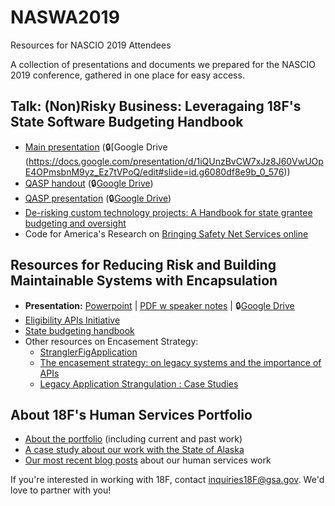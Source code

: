 # NASWA2019
Resources for NASCIO 2019 Attendees

A collection of presentations and documents we prepared for the NASCIO 2019 conference, gathered in one place for easy access.

## Talk: (Non)Risky Business: Leveragaing 18F's State Software Budgeting Handbook

- [Main presentation]() (🔒[Google Drive
(https://docs.google.com/presentation/d/1iQUnzBvCW7xJz8J60VwUOpE4OPmsbnM9yz_Ez7tVPoQ/edit#slide=id.g6080df8e9b_0_576))
- [QASP handout](https://github.com/18F/mesc2019/blob/master/workshop-legacy-modernization/qasp-handout.pdf?raw=true) (🔒[Google Drive](https://docs.google.com/document/d/1kTSEHCe9oeon8zbERDCSlfNNVGrnWmy4FCXJuP7NBdM/edit))
- [QASP presentation](https://github.com/18F/mesc2019/blob/master/workshop-legacy-modernization/qasp-presentation.pptx?raw=true) (🔒[Google Drive](https://docs.google.com/presentation/d/1ogoDFPQdxqTi7-BV0ZjjCUtvufcesNeX_UJ4cIMnIqk/edit))
- [De-risking custom technology projects: A Handbook for state grantee budgeting and oversight](https://github.com/18F/technology-budgeting/blob/master/handbook.md)
- Code for America's Research on [Bringing Safety Net Services online](https://www.codeforamerica.org/programs/integrated-benefits/bringing-social-safety-net-benefits-online)

## Resources for Reducing Risk and Building Maintainable Systems with Encapsulation

- **Presentation:** [Powerpoint](https://github.com/18F/mesc2019/blob/master/talk-encasement/MESC-Encasement.pptx?raw=true) | [PDF w speaker notes](https://github.com/18F/mesc2019/blob/master/talk-encasement/MESC-Encasement-w-notes.pdf) | 🔒[Google Drive](https://docs.google.com/presentation/d/1QQsFkHxRG4n8tAJlhIwreM3_Vy9rpv4lz-1txw-wy8I/edit#slide=id.p)
- [Eligibility APIs Initiative](https://github.com/18F/eligibility-rules-service/blob/master/README.md)
- [State budgeting handbook](https://github.com/18F/technology-budgeting/blob/master/handbook.md)
- Other resources on Encasement Strategy:
    - [StranglerFigApplication](https://martinfowler.com/bliki/StranglerFigApplication.html)
    - [The encasement strategy: on legacy systems and the importance of APIs](https://18f.gsa.gov/2014/09/08/the-encasement-strategy-on-legacy-systems-and-the/)
    - [Legacy Application Strangulation : Case Studies](https://paulhammant.com/2013/07/14/legacy-application-strangulation-case-studies/)

## About 18F's Human Services Portfolio

- [About the portfolio](https://github.com/18F/human-services/#18fs-human-services-portfolio) (including current and past work)
- [A case study about our work with the State of Alaska](https://18f.gsa.gov/what-we-deliver/alaska-dhss/)
- [Our most recent blog posts](https://18f.gsa.gov/tags/health-and-human-services/) about our human services work

If you're interested in working with 18F, contact inquiries18F@gsa.gov. We'd love to partner with you!
